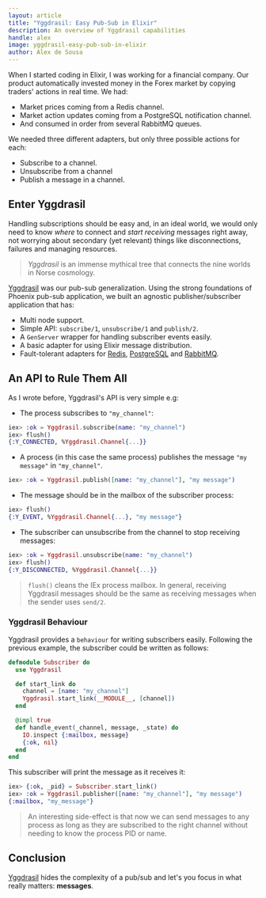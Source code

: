 ```yaml
---
layout: article
title: "Yggdrasil: Easy Pub-Sub in Elixir"
description: An overview of Yggdrasil capabilities
handle: alex
image: yggdrasil-easy-pub-sub-in-elixir
author: Alex de Sousa
---
```


When I started coding in Elixir, I was working for a financial company. Our
product automatically invested money in the Forex market by copying traders'
actions in real time. We had:

- Market prices coming from a Redis channel.
- Market action updates coming from a PostgreSQL notification channel.
- And consumed in order from several RabbitMQ queues.

We needed three different adapters, but only three possible actions for each:

- Subscribe to a channel.
- Unsubscribe from a channel
- Publish a message in a channel.

## Enter Yggdrasil

Handling subscriptions should be easy and, in an ideal world, we would only
need to know _where_ to connect and _start receiving_ messages right away, not
worrying about secondary (yet relevant) things like disconnections, failures
and managing resources.

> _Yggdrasil_ is an immense mythical tree that connects the nine worlds in
> Norse cosmology.

[Yggdrasil](https://github.com/gmtprime/yggdrasil) was our pub-sub
generalization. Using the strong foundations of Phoenix pub-sub application, we
built an agnostic publisher/subscriber application that has:

- Multi node support.
- Simple API: `subscribe/1`, `unsubscribe/1` and `publish/2`.
- A `GenServer` wrapper for handling subscriber events easily.
- A basic adapter for using Elixir message distribution.
- Fault-tolerant adapters for
  [Redis](https://github.com/gmtprime/yggdrasil_redis),
  [PostgreSQL](https://github.com/gmtprime/yggdrasil_postgres) and
  [RabbitMQ](https://github.com/gmtprime/yggdrasil_rabbitmq).

## An API to Rule Them All

As I wrote before, Yggdrasil's API is very simple e.g:

- The process subscribes to `"my_channel"`:

```elixir
iex> :ok = Yggdrasil.subscribe(name: "my_channel")
iex> flush()
{:Y_CONNECTED, %Yggdrasil.Channel{...}}
```

- A process (in this case the same process) publishes the message `"my message"`
in `"my_channel"`.

```elixir
iex> :ok = Yggdrasil.publish([name: "my_channel"], "my message")
```

- The message should be in the mailbox of the subscriber process:

```elixir
iex> flush()
{:Y_EVENT, %Yggdrasil.Channel{...}, "my message"}
```

- The subscriber can unsubscribe from the channel to stop receiving messages:

```elixir
iex> :ok = Yggdrasil.unsubscribe(name: "my_channel")
iex> flush()
{:Y_DISCONNECTED, %Yggdrasil.Channel{...}}
```

> `flush()` cleans the IEx process mailbox. In general, receiving Yggdrasil
> messages should be the same as receiving messages when the sender uses
> `send/2`.

### Yggdrasil Behaviour

Yggdrasil provides a `behaviour` for writing subscribers easily. Following the
previous example, the subscriber could be written as follows:

```elixir
defmodule Subscriber do
  use Yggdrasil

  def start_link do
    channel = [name: "my_channel"]
    Yggdrasil.start_link(__MODULE__, [channel])
  end

  @impl true
  def handle_event(_channel, message, _state) do
    IO.inspect {:mailbox, message}
    {:ok, nil}
  end
end
```

This subscriber will print the message as it receives it:

```elixir
iex> {:ok, _pid} = Subscriber.start_link()
iex> :ok = Yggdrasil.publisher([name: "my_channel"], "my message")
{:mailbox, "my_message"}
```

> An interesting side-effect is that now we can send messages to any process as
> long as they are subscribed to the right channel without needing to know the
> process PID or name.

## Conclusion

[Yggdrasil](https://github.com/gmtprime/yggdrasil) hides the complexity of a
pub/sub and let's you focus in what really matters: **messages**.
